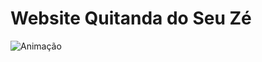# Website Quitanda do Seu Zé

![Animação](https://github.com/ClaudianiCerino/Quitanda_Seu_Ze/assets/155901794/e9021912-ac87-4dcf-9c4a-9b9434102c54)
